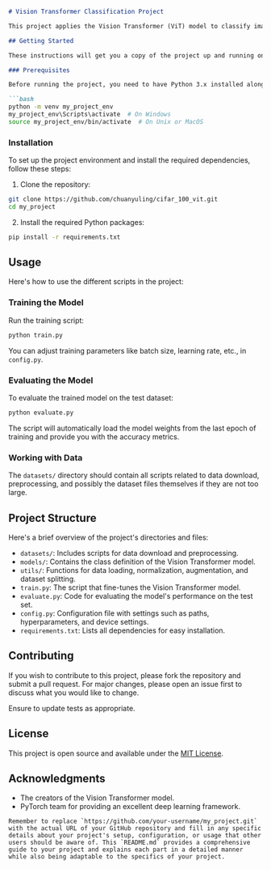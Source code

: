 ```markdown
# Vision Transformer Classification Project

This project applies the Vision Transformer (ViT) model to classify images from the CIFAR-10 dataset. It includes scripts for training the ViT model, evaluating its performance, and preprocessing the data. The project is structured to be modular and easy to understand, with separate directories for datasets, models, utilities, and configuration.

## Getting Started

These instructions will get you a copy of the project up and running on your local machine for development and testing purposes.

### Prerequisites

Before running the project, you need to have Python 3.x installed along with the pip package manager. Additionally, it's recommended to create a virtual environment for the project:

```bash
python -m venv my_project_env
my_project_env\Scripts\activate  # On Windows
source my_project_env/bin/activate  # On Unix or MacOS
```

### Installation

To set up the project environment and install the required dependencies, follow these steps:

1. Clone the repository:

```bash
git clone https://github.com/chuanyuling/cifar_100_vit.git
cd my_project
```

2. Install the required Python packages:

```bash
pip install -r requirements.txt
```

## Usage

Here's how to use the different scripts in the project:

### Training the Model

Run the training script:

```bash
python train.py
```

You can adjust training parameters like batch size, learning rate, etc., in `config.py`.

### Evaluating the Model

To evaluate the trained model on the test dataset:

```bash
python evaluate.py
```

The script will automatically load the model weights from the last epoch of training and provide you with the accuracy metrics.

### Working with Data

The `datasets/` directory should contain all scripts related to data download, preprocessing, and possibly the dataset files themselves if they are not too large.

## Project Structure

Here's a brief overview of the project's directories and files:

- `datasets/`: Includes scripts for data download and preprocessing.
- `models/`: Contains the class definition of the Vision Transformer model.
- `utils/`: Functions for data loading, normalization, augmentation, and dataset splitting.
- `train.py`: The script that fine-tunes the Vision Transformer model.
- `evaluate.py`: Code for evaluating the model's performance on the test set.
- `config.py`: Configuration file with settings such as paths, hyperparameters, and device settings.
- `requirements.txt`: Lists all dependencies for easy installation.

## Contributing

If you wish to contribute to this project, please fork the repository and submit a pull request. For major changes, please open an issue first to discuss what you would like to change.

Ensure to update tests as appropriate.

## License

This project is open source and available under the [MIT License](LICENSE.md).

## Acknowledgments

- The creators of the Vision Transformer model.
- PyTorch team for providing an excellent deep learning framework.

```
Remember to replace `https://github.com/your-username/my_project.git` with the actual URL of your GitHub repository and fill in any specific details about your project's setup, configuration, or usage that other users should be aware of. This `README.md` provides a comprehensive guide to your project and explains each part in a detailed manner while also being adaptable to the specifics of your project.
```
